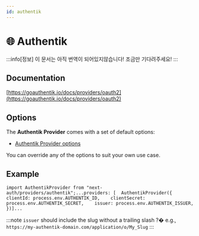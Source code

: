```yaml
---
id: authentik
---
```


# 🌐 Authentik

:::info[정보]
이 문서는 아직 번역이 되어있지않습니다! 조금만 기다려주세요!
:::

## Documentation[](https://next-auth.js.org/providers/authentik#documentation "Direct link to heading")

[https://goauthentik.io/docs/providers/oauth2](https://goauthentik.io/docs/providers/oauth2)

## Options[](https://next-auth.js.org/providers/authentik#options "Direct link to heading")

The **Authentik Provider** comes with a set of default options:

-   [Authentik Provider options](https://github.com/nextauthjs/next-auth/blob/v4/packages/next-auth/src/providers/authentik.ts)

You can override any of the options to suit your own use case.

## Example[](https://next-auth.js.org/providers/authentik#example "Direct link to heading")

```
import AuthentikProvider from "next-auth/providers/authentik";...providers: [  AuthentikProvider({    clientId: process.env.AUTHENTIK_ID,    clientSecret: process.env.AUTHENTIK_SECRET,    issuer: process.env.AUTHENTIK_ISSUER,  })]...
```

:::note
`issuer` should include the slug without a trailing slash ?� e.g., `https://my-authentik-domain.com/application/o/My_Slug`
:::
